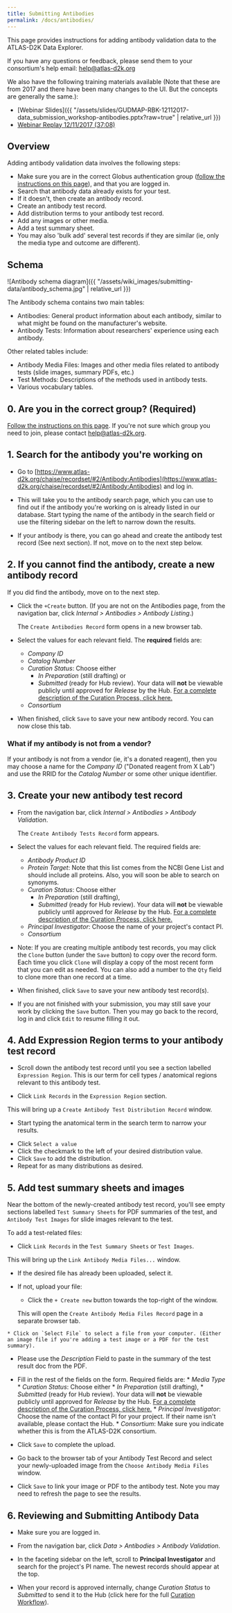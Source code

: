```yaml
---
title: Submitting Antibodies
permalink: /docs/antibodies/
---
```



This page provides instructions for adding antibody validation data to the ATLAS-D2K Data Explorer.

If you have any questions or feedback, please send them to your consortium's help email: [help@atlas-d2k.org](mailto:help@atlas-d2k.org)

We also have the following training materials available (Note that these are from 2017 and there have been many changes to the UI. But the concepts are generally the same.):
* [Webinar Slides]({{ "/assets/slides/GUDMAP-RBK-12112017-data_submission_workshop-antibodies.pptx?raw=true" | relative_url }})
* [Webinar Replay 12/11/2017 (37:08)](https://youtu.be/3bQMSogtVY4)

## Overview

Adding antibody validation data involves the following steps:

* Make sure you are in the correct Globus authentication group ([follow the instructions on this page](../accessing-gudmap-and-rbk-resources/)), and that you are logged in.
* Search that antibody data already exists for your test.
* If it doesn't, then create an antibody record.
* Create an antibody test record.
* Add distribution terms to your antibody test record.
* Add any images or other media.
* Add a test summary sheet.
* You may also 'bulk add' several test records if they are similar (ie, only the media type and outcome are different).

<a name="schema"/>

## Schema

![Antibody schema diagram]({{ "/assets/wiki_images/submitting-data/antibody_schema.jpg" | relative_url }})

The Antibody schema contains two main tables:
* Antibodies: General product information about each antibody, similar to what might be found on the manufacturer's website.
* Antibody Tests: Information about researchers' experience using each antibody.

Other related tables include:
* Antibody Media Files: Images and other media files related to antibody tests (slide images, summary PDFs, etc.)
* Test Methods: Descriptions of the methods used in antibody tests.
* Various vocabulary tables.

<a name="globus"/>

## 0. Are you in the correct group? (Required)

[Follow the instructions on this page](../accessing-gudmap-and-rbk-resources/). If you're not sure which group you need to join, please contact [help@atlas-d2k.org](mailto:help@atlas-d2k.org).

<a name="search-antibody"/>

## 1. Search for the antibody you're working on

* Go to [https://www.atlas-d2k.org/chaise/recordset/#2/Antibody:Antibodies](https://www.atlas-d2k.org/chaise/recordset/#2/Antibody:Antibodies) and log in.

* This will take you to the antibody search page, which you can use to find out if the antibody you're working on is already listed in our database. Start typing the name of the antibody in the search field or use the filtering sidebar on the left to narrow down the results.
<!--
![Screenshot of antibodies search page]({{ "/assets/wiki_images/submitting-data/antibody-search-page.png" | relative_url }})
-->

* If your antibody is there, you can go ahead and create the antibody test record (See next section). If not, move on to the next step below.

<a name="create-antibody"/>

## 2. If you cannot find the antibody, create a new antibody record

If you did find the antibody, move on to the next step.

* Click the `+Create` button. (If you are not on the Antibodies page, from the navigation bar, click _Internal > Antibodies > Antibody Listing_.)

  The `Create Antibodies Record` form opens in a new browser tab.
<!--
  ![Screenshot of the Create Antibodies form]({{ "/assets/wiki_images/submitting-data/create-antibody.png" | relative_url }})
-->
* Select the values for each relevant field. The **required** fields are:
  * _Company ID_
  * _Catalog Number_
  * _Curation Status_: Choose either
    * _In Preparation_ (still drafting) or
    * _Submitted_ (ready for Hub review). Your data will **not** be viewable publicly until approved for _Release_ by the Hub. [For a complete description of the Curation Process, click here.](../curation-workflow)
  * _Consortium_

* When finished, click `Save` to save your new antibody record. You can now close this tab.

### What if my antibody is not from a vendor?

If your antibody is not from a vendor (ie, it's a donated reagent), then you may choose a name for the _Company ID_ ("Donated reagent from X Lab") and use the RRID for the _Catalog Number_ or some other unique identifier.

<a name="create-antibody-test"/>

## 3. Create your new antibody test record

* From the navigation bar, click _Internal > Antibodies > Antibody Validation_.

    The `Create Antibody Tests Record` form appears.
<!--
    ![Screenshot of the Create Antibody Test Record form]({{ "/assets/wiki_images/submitting-data/create-antibody-test.png" | relative_url }})
-->
* Select the values for each relevant field. The required fields are:
  * _Antibody Product ID_
  * _Protein Target_: Note that this list comes from the NCBI Gene List and should include all proteins. Also, you will soon be able to search on synonyms.
  * _Curation Status_: Choose either
    * _In Preparation_ (still drafting),
    * _Submitted_ (ready for Hub review). Your data will **not** be viewable publicly until approved for _Release_ by the Hub. [For a complete description of the Curation Process, click here.](/docs/curation-workflow)
  * _Principal Investigator_: Choose the name of your project's contact PI.
  * _Consortium_

* Note: If you are creating multiple antibody test records, you may click the `Clone` button (under the `Save` button) to copy over the record form. Each time you click `Clone` will display a copy of the most recent form that you can edit as needed. You can also add a number to the `Qty` field to clone more than one record at a time.

* When finished, click `Save` to save your new antibody test record(s).

* If you are not finished with your submission, you may still save your work by clicking the `Save` button. Then you may go back to the record, log in and click `Edit` to resume filling it out.
<!--
![Screenshot of the Edit button]({{ "/assets/wiki_images/submitting-data/general-record-header-edit.png" | relative_url }})
-->

<a name="distribution"/>

## 4. Add Expression Region terms to your antibody test record

* Scroll down the antibody test record until you see a section labelled `Expression Region`. This is our term for cell types / anatomical regions relevant to this antibody test.

* Click `Link Records` in the `Expression Region` section.
<!--
![Screenshot pointing out the Add link in the Distribution section]({{ "/assets/wiki_images/submitting-data/antibody-test-example-distribution-add.png" | relative_url }})
-->
  This will bring up a `Create Antibody Test Distribution Record` window.

* Start typing the anatomical term in the search term to narrow your results.
<!--
![Screenshot of searching for distribution terms]({{ "/assets/wiki_images/submitting-data/antibody-test-example-distribution-search.png" | relative_url }})
-->
* Click `Select a value`
* Click the checkmark to the left of your desired distribution value.
* Click `Save` to add the distribution.
* Repeat for as many distributions as desired.

<a name="test-results"/>

## 5. Add test summary sheets and images

Near the bottom of the newly-created antibody test record, you'll see empty sections labelled `Test Summary Sheets` for PDF summaries of the test, and `Antibody Test Images` for slide images relevant to the test.
<!--
![Screenshot of Test Summary Sheets and Test Images sections]({{ "/assets/wiki_images/submitting-data/antibody-test-example-media-files-sections.png" | relative_url }})
-->

To add a test-related files:

* Click `Link Records` in the `Test Summary Sheets` or `Test Images`.
<!--
![Screenshot of Add links]({{ "/assets/wiki_images/submitting-data/antibody-test-example-files-add.png" | relative_url }})
-->
  This will bring up the `Link Antibody Media Files...` window.
<!--
![Screenshot of the Choose Antibody Media Files window]({{ "/assets/wiki_images/submitting-data/antibody-choose-media-files.png" | relative_url }})
-->
* If the desired file has already been uploaded, select it.

* If not, upload your file:

    * Click the `+ Create new` button towards the top-right of the window.

    This will open the `Create Antibody Media Files Record` page in a separate browser tab.
<!--
    ![Screenshot of the Create Antibody Media Files window]({{ "/assets/wiki_images/submitting-data/antibody-create-media-files.png" | relative_url }})
-->
    * Click on `Select File` to select a file from your computer. (Either an image file if you're adding a test image or a PDF for the test summary).

* Please use the _Description_ Field to paste in the summary of the test result doc from the PDF.    
* Fill in the rest of the fields on the form. Required fields are:
      * _Media Type_
      * _Curation Status_: Choose either
        * _In Preparation_ (still drafting),
        * _Submitted_ (ready for Hub review). Your data will **not** be viewable publicly until approved for _Release_ by the Hub. [For a complete description of the Curation Process, click here.](../curation-workflow)
      * _Principal Investigator_: Choose the name of the contact PI for your project. If their name isn't available, please contact the Hub.
      * _Consortium_: Make sure you indicate whether this is from the ATLAS-D2K consortium.

* Click `Save` to complete the upload.

* Go back to the browser tab of your Antibody Test Record and select your newly-uploaded image from the `Choose Antibody Media Files` window.

* Click `Save` to link your image or PDF to the antibody test. Note you may need to refresh the page to see the results.

<!--
<a name="copy"/>

## 6. Add additional tests by copying

If you've done several tests that are mostly the same (e.g., two tests that differ only by media type and outcome), you can save time by copying an existing test and modifying it.

* Start at the record you want to copy.

* Click `Copy` at the top of the page (if you don't see the `Copy` button, you're probably not logged in).

![Screenshot of the Copy button]({{ "/assets/wiki_images/submitting-data/antibody-test-example-base-copy.png" | relative_url }})

* Make the desired changes to the new record and click the `Save` button.
-->

## 6. Reviewing and Submitting Antibody Data

* Make sure you are logged in.

* From the navigation bar, click _Data > Antibodies > Antibody Validation_.

* In the faceting sidebar on the left, scroll to **Principal Investigator** and search for the project's PI name. The newest records should appear at the top.

* When your record is approved internally, change _Curation Status_ to _Submitted_ to send it to the Hub (click here for the full [Curation Workflow](../curation-workflow)).
